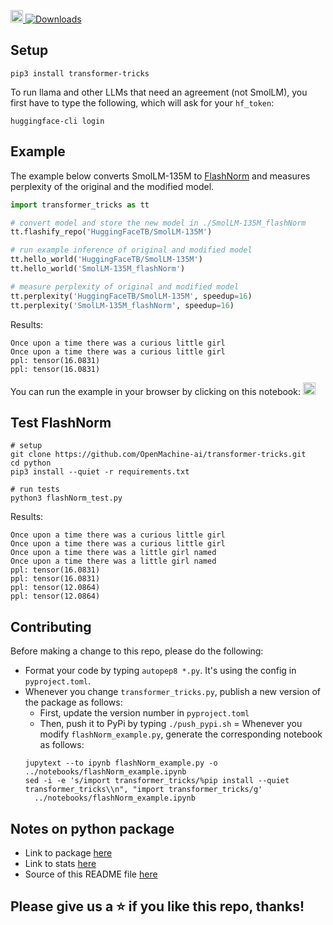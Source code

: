 <a href="https://colab.research.google.com/github/OpenMachine-ai/transformer-tricks/blob/main/notebooks/flashNorm_example.ipynb"> <img src="https://colab.research.google.com/assets/colab-badge.svg" alt="Colab" height="20"> </a> [![Downloads](https://static.pepy.tech/badge/transformer-tricks)](https://pepy.tech/project/transformer-tricks)

## Setup
```
pip3 install transformer-tricks
```
To run llama and other LLMs that need an agreement (not SmolLM), you first have to type the following, which will ask for your `hf_token`:
```
huggingface-cli login
```

## Example
The example below converts SmolLM-135M to [FlashNorm](https://arxiv.org/pdf/2407.09577) and measures perplexity of the original and the modified model.
```python
import transformer_tricks as tt

# convert model and store the new model in ./SmolLM-135M_flashNorm
tt.flashify_repo('HuggingFaceTB/SmolLM-135M')

# run example inference of original and modified model
tt.hello_world('HuggingFaceTB/SmolLM-135M')
tt.hello_world('SmolLM-135M_flashNorm')

# measure perplexity of original and modified model
tt.perplexity('HuggingFaceTB/SmolLM-135M', speedup=16)
tt.perplexity('SmolLM-135M_flashNorm', speedup=16)
```
Results:
```
Once upon a time there was a curious little girl
Once upon a time there was a curious little girl
ppl: tensor(16.0831)
ppl: tensor(16.0831)
```

You can run the example in your browser by clicking on this notebook: <a href="https://colab.research.google.com/github/OpenMachine-ai/transformer-tricks/blob/main/notebooks/flashNorm_example.ipynb"> <img src="https://colab.research.google.com/assets/colab-badge.svg" alt="Colab" height="20"> </a>

## Test FlashNorm
```
# setup
git clone https://github.com/OpenMachine-ai/transformer-tricks.git
cd python
pip3 install --quiet -r requirements.txt

# run tests
python3 flashNorm_test.py
```
Results:
```
Once upon a time there was a curious little girl
Once upon a time there was a curious little girl
Once upon a time there was a little girl named
Once upon a time there was a little girl named
ppl: tensor(16.0831)
ppl: tensor(16.0831)
ppl: tensor(12.0864)
ppl: tensor(12.0864)
```

## Contributing
Before making a change to this repo, please do the following:
- Format your code by typing `autopep8 *.py`. It's using the config in  `pyproject.toml`.
- Whenever you change `transformer_tricks.py`, publish a new version of the package as follows:
  - First, update the version number in `pyproject.toml`
  - Then, push it to PyPi by typing `./push_pypi.sh`
= Whenever you modify `flashNorm_example.py`, generate the corresponding notebook as follows:
  ```
  jupytext --to ipynb flashNorm_example.py -o ../notebooks/flashNorm_example.ipynb
  sed -i -e 's/import transformer_tricks/%pip install --quiet transformer_tricks\\n", "import transformer_tricks/g'
    ../notebooks/flashNorm_example.ipynb
  ```

## Notes on python package
- Link to package [here](https://pypi.org/project/transformer-tricks/)
- Link to stats [here](https://www.pepy.tech/projects/transformer-tricks)
- Source of this README file [here](https://github.com/OpenMachine-ai/transformer-tricks/blob/main/python/README.md)

## Please give us a ⭐ if you like this repo, thanks!

